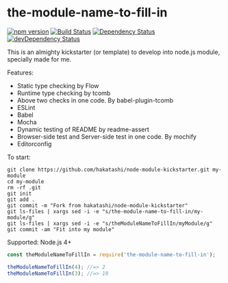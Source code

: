 # the-module-name-to-fill-in

[![npm version][npm-image]][npm-url]
[![Build Status][travis-image]][travis-url]
[![Dependency Status][david-image]][david-url]
[![devDependency Status][david-dev-image]][david-dev-url]

[npm-image]: https://img.shields.io/npm/v/the-module-name-to-fill-in.svg
[npm-url]: https://www.npmjs.com/package/the-module-name-to-fill-in
[travis-image]: https://travis-ci.org/hakatashi/the-module-name-to-fill-in.svg?branch=master
[travis-url]: https://travis-ci.org/hakatashi/the-module-name-to-fill-in
[david-image]: https://david-dm.org/hakatashi/the-module-name-to-fill-in.svg
[david-url]: https://david-dm.org/hakatashi/the-module-name-to-fill-in
[david-dev-image]: https://david-dm.org/hakatashi/the-module-name-to-fill-in/dev-status.svg
[david-dev-url]: https://david-dm.org/hakatashi/the-module-name-to-fill-in#info=devDependencies

This is an almighty kickstarter (or template) to develop into node.js module, specially made for me.

Features:

* Static type checking by Flow
* Runtime type checking by tcomb
* Above two checks in one code. By babel-plugin-tcomb
* ESLint
* Babel
* Mocha
* Dynamic testing of README by readme-assert
* Browser-side test and Server-side test in one code. By mochify
* Editorconfig

To start:

	git clone https://github.com/hakatashi/node-module-kickstarter.git my-module
	cd my-module
	rm -rf .git
	git init
	git add .
	git commit -m "Fork from hakatashi/node-module-kickstarter"
	git ls-files | xargs sed -i -e "s/the-module-name-to-fill-in/my-module/g"
	git ls-files | xargs sed -i -e "s/theModuleNameToFillIn/myModule/g"
	git commit -am "Fit into my module"

Supported: Node.js 4+

```js
const theModuleNameToFillIn = require('the-module-name-to-fill-in');

theModuleNameToFillIn(4); //=> 2
theModuleNameToFillIn(3); //=> 10
```
